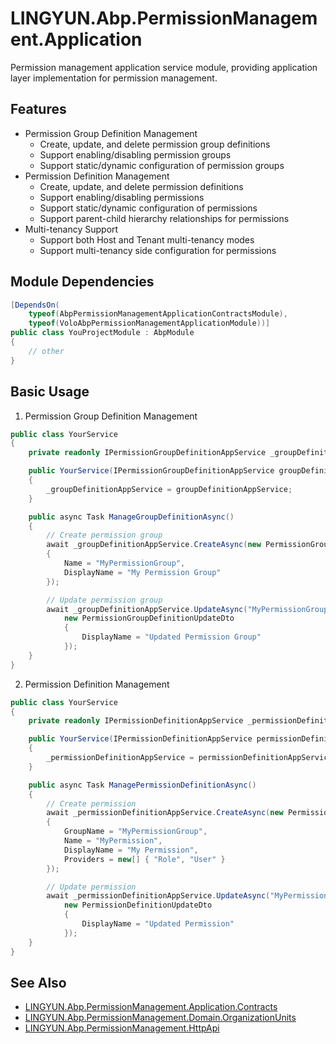 # LINGYUN.Abp.PermissionManagement.Application

Permission management application service module, providing application layer implementation for permission management.

## Features

* Permission Group Definition Management
  * Create, update, and delete permission group definitions
  * Support enabling/disabling permission groups
  * Support static/dynamic configuration of permission groups
* Permission Definition Management
  * Create, update, and delete permission definitions
  * Support enabling/disabling permissions
  * Support static/dynamic configuration of permissions
  * Support parent-child hierarchy relationships for permissions
* Multi-tenancy Support
  * Support both Host and Tenant multi-tenancy modes
  * Support multi-tenancy side configuration for permissions

## Module Dependencies

```csharp
[DependsOn(
    typeof(AbpPermissionManagementApplicationContractsModule),
    typeof(VoloAbpPermissionManagementApplicationModule))]
public class YouProjectModule : AbpModule
{
    // other
}
```

## Basic Usage

1. Permission Group Definition Management
```csharp
public class YourService
{
    private readonly IPermissionGroupDefinitionAppService _groupDefinitionAppService;

    public YourService(IPermissionGroupDefinitionAppService groupDefinitionAppService)
    {
        _groupDefinitionAppService = groupDefinitionAppService;
    }

    public async Task ManageGroupDefinitionAsync()
    {
        // Create permission group
        await _groupDefinitionAppService.CreateAsync(new PermissionGroupDefinitionCreateDto
        {
            Name = "MyPermissionGroup",
            DisplayName = "My Permission Group"
        });

        // Update permission group
        await _groupDefinitionAppService.UpdateAsync("MyPermissionGroup", 
            new PermissionGroupDefinitionUpdateDto
            {
                DisplayName = "Updated Permission Group"
            });
    }
}
```

2. Permission Definition Management
```csharp
public class YourService
{
    private readonly IPermissionDefinitionAppService _permissionDefinitionAppService;

    public YourService(IPermissionDefinitionAppService permissionDefinitionAppService)
    {
        _permissionDefinitionAppService = permissionDefinitionAppService;
    }

    public async Task ManagePermissionDefinitionAsync()
    {
        // Create permission
        await _permissionDefinitionAppService.CreateAsync(new PermissionDefinitionCreateDto
        {
            GroupName = "MyPermissionGroup",
            Name = "MyPermission",
            DisplayName = "My Permission",
            Providers = new[] { "Role", "User" }
        });

        // Update permission
        await _permissionDefinitionAppService.UpdateAsync("MyPermission",
            new PermissionDefinitionUpdateDto
            {
                DisplayName = "Updated Permission"
            });
    }
}
```

## See Also

* [LINGYUN.Abp.PermissionManagement.Application.Contracts](../LINGYUN.Abp.PermissionManagement.Application.Contracts/README.EN.md)
* [LINGYUN.Abp.PermissionManagement.Domain.OrganizationUnits](../LINGYUN.Abp.PermissionManagement.Domain.OrganizationUnits/README.EN.md)
* [LINGYUN.Abp.PermissionManagement.HttpApi](../LINGYUN.Abp.PermissionManagement.HttpApi/README.EN.md)

